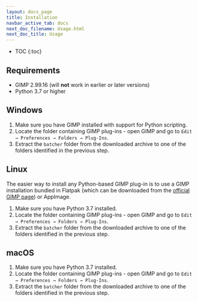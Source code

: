 ```yaml
---
layout: docs_page
title: Installation
navbar_active_tab: docs
next_doc_filename: Usage.html
next_doc_title: Usage
---
```


* TOC
{:toc}

## Requirements

* GIMP 2.99.16 (will **not** work in earlier or later versions)
* Python 3.7 or higher


## Windows

1. Make sure you have GIMP installed with support for Python scripting.
2. Locate the folder containing GIMP plug-ins - open GIMP and go to `Edit → Preferences → Folders → Plug-Ins`.
3. Extract the `batcher` folder from the downloaded archive to one of the folders identified in the previous step.


## Linux

The easier way to install any Python-based GIMP plug-in is to use a GIMP installation bundled in Flatpak (which can be downloaded from the [official GIMP page](https://www.gimp.org/downloads/devel/)) or AppImage.

1. Make sure you have Python 3.7 installed.
2. Locate the folder containing GIMP plug-ins - open GIMP and go to `Edit → Preferences → Folders → Plug-Ins`.
3. Extract the `batcher` folder from the downloaded archive to one of the folders identified in the previous step.


## macOS

1. Make sure you have Python 3.7 installed.
2. Locate the folder containing GIMP plug-ins - open GIMP and go to `Edit → Preferences → Folders → Plug-Ins`.
3. Extract the `batcher` folder from the downloaded archive to one of the folders identified in the previous step.
